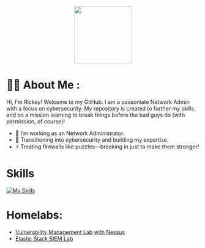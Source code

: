 <div id="header" align="center">
  <img src="https://media.giphy.com/media/5Y1miInt9GuFr7OkY4/giphy.gif" width="150"/>
</div>
<h1>
  
# :man_technologist: About Me :
Hi, I'm Rickey! Welcome to my GitHub. I am a passoniate Network Admin with a focus on cybersecurity. My repository is created to further my skills and on a mission learning to break things before the bad guys do (with permission, of course)!
*   🧠  I’m working as an Network Administrator.
*   🎯  Transitioning into cybersecurity and building my expertise.
*   ⚡  Treating firewalls like puzzles—breaking in just to make them stronger!
  # Skills 
[![My Skills](https://skillicons.dev/icons?i=azure,powershell,linux,kali,apple)](https://skillicons.dev)
# Homelabs:
- [Vulnerability Management Lab with Nessus](https://github.com/StarksRepo/Vulnerability-Management-Lab.git)
- [Elastic Stack SIEM Lab](https://github.com/StarksRepo/Elastic-SIEM-Lab.git)
